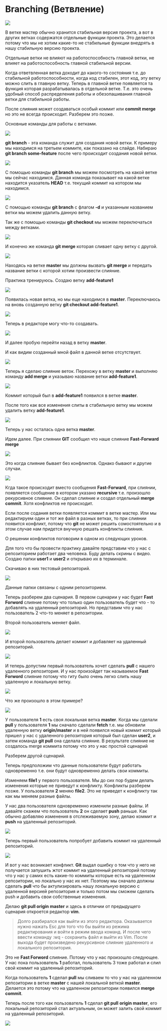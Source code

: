 # Branching (Ветвление)

![](img/001.png)

В ветке мастер обычно хранится стабильная версия проекта, а вот в других ветках содержатся отдельные функции проекта. Это делается потому что мы не хотим какие-то не стабильные функции внедрять в нашу стабильную версию проекта.

Отдельные ветки не влияют на работоспособность главной ветки, не влияет на работоспособность главной стабильной версии.

Когда ответвленная ветка доходит до какого-то состояния т.е. до стабильной работоспособности, когда код стабилен, этот код, эту ветку можно слить в главную ветку. Теперь в главной ветке появляется та функция которая разрабатывалась в отдельной ветке. Т.е. это очень удобный способ распределения работы и обезопашивания главной ветки для стабильной работы.

После слияния может создаваться особый коммит или **commit merge** но это не всегда происходит. Разберем это позже.

Основные команды для работы с ветками.

![](img/002.png)

**git branch** - эта команда служит для создания новой ветки. К примеру мы находимся на третьем коммите, как показано на слайде. Набираю **git branch some-feature** после чего происходит создания новой ветки.

![](img/003.png)

С помощью команды **git branch** мы можем посмотреть на какой ветке мы сейчас находимся. Данная команда показывает на какой ветке находится указатель **HEAD** т.е. текущий коммит на котором мы находимся.

![](img/004.png)

С помощью команды **git branch** с флагом **-d** и указанным названием ветки мы можем удалить данную ветку.

Так же с помощью команды **git checkout** мы можем переключаться между ветками.

![](img/005.png)

И конечно же команда **git merge** которая сливает одну ветку с другой.

![](img/006.png)

Находясь на ветке **master** мы должны вызвать **git merge** и передать название ветки с которой хотим произвести слияние.

Практика тренируюсь. Создаю ветку **add-feature1**

![](img/007.png)

Появилась новая ветка, но мы еще находимся в **master**. Переключаюсь на вновь созданную ветку **git checkout add-feature1**.

![](img/008.png)

Теперь в редакторе могу что-то создавать.

![](img/009.png)

И далее пробую перейти назад в ветку **master**.

И как видим созданный мной файл в данной ветке отсутствует.

![](img/010.png)

Теперь я сделаю слияние веток. Перехожу в ветку **master** и выполняю команду **add merge** и указываю название ветки **add-feature1**.

![](img/011.png)

Коммит который был в **add-feature1** появился в ветке **master**.

После того как все изменения слиты в стабильную ветку мы можем удалить ветку **add-feature1**.

![](img/012.png)

Теперь у нас осталась одна ветка **master**.

Идем далее. При слиянии **GIT** сообщил что наше слияние **Fast-Forward merge**

![](img/013.png)

Это когда слияние бывает без конфликтов. Однако бывают и другие случаи.

![](img/014.png)

Кгда такое происходит вместо сообщения **Fast-Forward**, при слиянии, появляется сообщение в котором указано **recursive** т.е. произошло рекурсивное слияние. Он сделал слияние и создал отдельный **merge commit**. Хотя конфликтов не происходит.

Если после содания ветки появляется коммит в ветке мастер. Или мы редактируем один и тот же файл в разных ветках, то при слиянии появится конфликт, потому что **git** не может решить сомостоятельно и в этом случае нам придется внучную решать конфликты слияния.

О решении конфликтов поговорим в одном из следующих уроков.

Для того что бы провести практику давайте представим что у нас с репозиторием работает два человека. Буду делать скрины с видео. Создаю папки **user1** и **user2** и открываю их в терминале.

Скачиваю в них тестовый репозиторий.

![](img/021.png)

Данные папки связаны с одним репозиторием.

Теперь разберем два сценария. В первом сценарии у нас будет **Fast Forword** слияние потому что только один пользователь будет что - то добавлять на удаленный репозиторий. Но представим что у нас пользователь 2 что-то меняет в репозитории.

Второй пользователь меняет файл.

![](img/022.png)

И второй пользователь делает коммит и добавляет на удаленный репозиторий.

![](img/023.png)

И теперь допустим первый пользователь хочет сделать **pull** с нашего удаленного репозитория. И у нас произойдет так называемое **Fast Forword** слияние потому что гиту было очень легко слить нашу удаленную и локальную ветку.

![](img/024.png)

Что же произошло в этом примере?

![](img/025.png)

У пользователя **1** есть своя локальная ветка **master**. Когда мы сделали **pull** у пользователя **1** мы сначало сделали **fetch** т.е. мы обновили удаленную ветку **origin/master** и в ней появился новый коммит который пришел у нас с удаленного репозитория который был сделан **user2**, и затем команда **git pull** она сделала слияние. В результате слияние не создалось merge коммита потому что это у нас простой сценарий

Разберем другой сценарий.

Теперь предположим что данные пользователи будут работать одновременно т.е. они будут одновременно делать свои коммиты.

Изменяем **file1** у первого пользователя. Мы до сих пор будем делать изменения которые не приведут к конфликту. Конфликты разберем позже. У пользователя **2** меняю **file2**. Это не приведет к конфликту так как мы меняем разные файлы.

У нас два пользователя одновременно изменили разные файлы. И давайте скажем что пользователь **2** он сделает **push** раньше. Как обычно добавляю изменения в отслеживаемую зону, делаю коммит и **push** на удаленный репозиторий.

![](img/026.png)

Теперь первый пользователь попробует добавить коммит на удаленный репозиторий.

![](img/027.png)

И вот у нас возникает конфликт. **Git** выдал ошибку о том что у него не получается запушить жтот коммит на удаленный репозиторий потому что у нас у самих есть какие-то коммиты которые есть на удаленном репозитории, но локально у нас их нет. Поэтому мы сначало должны сделать **pull** что бы актулизировать нашу локальную версию с удаленной версией репозитория и только потом мы сможем сделать push и добавить свои собственные изменения.

Делаю **git pull origin master** и здесь в отличии от предыдущего сценария откроется редактор **vim**.

> Долго разбирался как выйти из этого редактора. Оказывается нужно нажать Esc для того что бы выйти из режима редактирования и войти в режим ввода команд. И после чего ввести команду :wq - сохранить файл и выйти из Vim. После выхода будет произведено рекурсивное слияние удаленного и локального репозитория.

Это не **Fast Forword** слияние. Потому что у нас произошло следующее. У нас пока пользователь **1** работал, пользователь 3 тоже работал и слил свой коммит на удаленный репозиторий.

Когда пользователь **1** сделал **pull** мы сливаем то что у нас на удаленном репозитории в ветке **master** с нашей локальной веткой **master**. Делается это потому что на удаленном репозитории появился **merge commit**.

Теперь после того как пользователь **1** сделал **git pull** **origin master**, его локальный репозиторий стал актуальным, он может залить свой коммит на удаленный репозиторий.

![](img/028.png)
